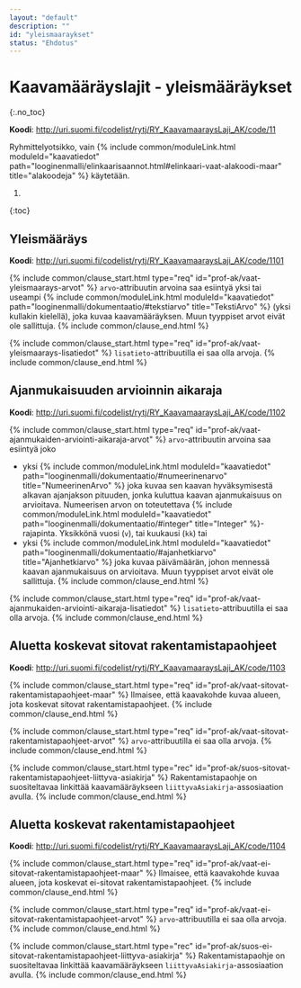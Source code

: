 ```yaml
---
layout: "default"
description: ""
id: "yleismaaraykset"
status: "Ehdotus"
---
```

# Kaavamääräyslajit - yleismääräykset
{:.no_toc}

**Koodi**: <http://uri.suomi.fi/codelist/rytj/RY_KaavamaaraysLaji_AK/code/11>

Ryhmittelyotsikko, vain {% include common/moduleLink.html moduleId="kaavatiedot" path="looginenmalli/elinkaarisaannot.html#elinkaari-vaat-alakoodi-maar" title="alakoodeja" %} käytetään.

1. 
{:toc}

## Yleismääräys
**Koodi**: <http://uri.suomi.fi/codelist/rytj/RY_KaavamaaraysLaji_AK/code/1101>

{% include common/clause_start.html type="req" id="prof-ak/vaat-yleismaarays-arvot" %}
```arvo```-attribuutin arvoina saa esiintyä yksi tai useampi {% include common/moduleLink.html moduleId="kaavatiedot" path="looginenmalli/dokumentaatio/#tekstiarvo" title="TekstiArvo" %} (yksi kullakin kielellä), joka kuvaa kaavamääräyksen. Muun tyyppiset arvot eivät ole sallittuja.
{% include common/clause_end.html %}

{% include common/clause_start.html type="req" id="prof-ak/vaat-yleismaarays-lisatiedot" %}
```lisatieto```-attribuutilla ei saa olla arvoja.
{% include common/clause_end.html %}

## Ajanmukaisuuden arvioinnin aikaraja
**Koodi**: <http://uri.suomi.fi/codelist/rytj/RY_KaavamaaraysLaji_AK/code/1102>

{% include common/clause_start.html type="req" id="prof-ak/vaat-ajanmukaiden-arviointi-aikaraja-arvot" %}
```arvo```-attribuutin arvoina saa esiintyä joko
* yksi {% include common/moduleLink.html moduleId="kaavatiedot" path="looginenmalli/dokumentaatio/#numeerinenarvo" title="NumeerinenArvo" %} joka kuvaa sen kaavan hyväksymisestä alkavan ajanjakson pituuden, jonka kuluttua kaavan ajanmukaisuus on arvioitava. Numeerisen arvon  on toteutettava {% include common/moduleLink.html moduleId="kaavatiedot" path="looginenmalli/dokumentaatio/#integer" title="Integer" %}-rajapinta. Yksikkönä vuosi (```v```), tai kuukausi (```kk```) tai
* yksi {% include common/moduleLink.html moduleId="kaavatiedot" path="looginenmalli/dokumentaatio/#ajanhetkiarvo" title="Ajanhetkiarvo" %} joka kuvaa päivämäärän, johon mennessä kaavan ajanmukaisuus on arvioitava.
Muun tyyppiset arvot eivät ole sallittuja.
{% include common/clause_end.html %}

{% include common/clause_start.html type="req" id="prof-ak/vaat-ajanmukaiden-arviointi-aikaraja-lisatiedot" %}
```lisatieto```-attribuutilla ei saa olla arvoja.
{% include common/clause_end.html %}

## Aluetta koskevat sitovat rakentamistapaohjeet
**Koodi**: <http://uri.suomi.fi/codelist/rytj/RY_KaavamaaraysLaji_AK/code/1103>

{% include common/clause_start.html type="req" id="prof-ak/vaat-sitovat-rakentamistapaohjeet-maar" %}
Ilmaisee, että kaavakohde kuvaa alueen, jota koskevat sitovat rakentamistapaohjeet.
{% include common/clause_end.html %}

{% include common/clause_start.html type="req" id="prof-ak/vaat-sitovat-rakentamistapaohjeet-arvot" %}
```arvo```-attribuutilla ei saa olla arvoja.
{% include common/clause_end.html %}

{% include common/clause_start.html type="rec" id="prof-ak/suos-sitovat-rakentamistapaohjeet-liittyva-asiakirja" %}
Rakentamistapaohje on suositeltavaa linkittää kaavamääräykseen ```liittyvaAsiakirja```-assosiaation avulla.
{% include common/clause_end.html %}

## Aluetta koskevat rakentamistapaohjeet
**Koodi**: <http://uri.suomi.fi/codelist/rytj/RY_KaavamaaraysLaji_AK/code/1104>

{% include common/clause_start.html type="req" id="prof-ak/vaat-ei-sitovat-rakentamistapaohjeet-maar" %}
Ilmaisee, että kaavakohde kuvaa alueen, jota koskevat ei-sitovat rakentamistapaohjeet.
{% include common/clause_end.html %}

{% include common/clause_start.html type="req" id="prof-ak/vaat-ei-sitovat-rakentamistapaohjeet-arvot" %}
```arvo```-attribuutilla ei saa olla arvoja.
{% include common/clause_end.html %}

{% include common/clause_start.html type="rec" id="prof-ak/suos-ei-sitovat-rakentamistapaohjeet-liittyva-asiakirja" %}
Rakentamistapaohje on suositeltavaa linkittää kaavamääräykseen ```liittyvaAsiakirja```-assosiaation avulla.
{% include common/clause_end.html %}
